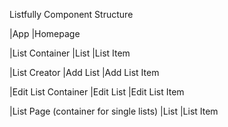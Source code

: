 Listfully Component Structure

|App
  |Homepage

  |List Container
    |List
      |List Item

  |List Creator
    |Add List
      |Add List Item
    
  |Edit List Container
    |Edit List
      |Edit List Item

  |List Page (container for single lists)
    |List
      |List Item